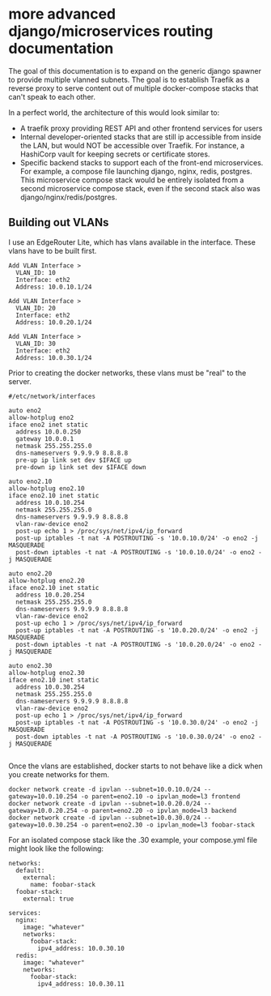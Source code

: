 # more advanced django/microservices routing documentation

The goal of this documentation is to expand on the generic django spawner to provide multiple vlanned subnets. The goal is to establish Traefik as a reverse proxy to serve content out of multiple docker-compose stacks that can't speak to each other.

In a perfect world, the architecture of this would look similar to:

- A traefik proxy providing REST API and other frontend services for users
- Internal developer-oriented stacks that are still ip accessible from inside the LAN, but would NOT be accessible over Traefik. For instance, a HashiCorp vault for keeping secrets or certificate stores.
- Specific backend stacks to support each of the front-end microservices. For example, a compose file launching django, nginx, redis, postgres. This microservice compose stack would be entirely isolated from a second microservice compose stack, even if the second stack also was django/nginx/redis/postgres.

## Building out VLANs

I use an EdgeRouter Lite, which has vlans available in the interface. These vlans have to be built first.
```
Add VLAN Interface >
  VLAN_ID: 10
  Interface: eth2
  Address: 10.0.10.1/24

Add VLAN Interface >
  VLAN_ID: 20
  Interface: eth2
  Address: 10.0.20.1/24

Add VLAN Interface >
  VLAN_ID: 30
  Interface: eth2
  Address: 10.0.30.1/24

```

Prior to creating the docker networks, these vlans must be "real" to the server. 

```
#/etc/network/interfaces

auto eno2
allow-hotplug eno2
iface eno2 inet static
  address 10.0.0.250
  gateway 10.0.0.1
  netmask 255.255.255.0
  dns-nameservers 9.9.9.9 8.8.8.8
  pre-up ip link set dev $IFACE up
  pre-down ip link set dev $IFACE down
  
auto eno2.10
allow-hotplug eno2.10
iface eno2.10 inet static
  address 10.0.10.254
  netmask 255.255.255.0
  dns-nameservers 9.9.9.9 8.8.8.8
  vlan-raw-device eno2
  post-up echo 1 > /proc/sys/net/ipv4/ip_forward
  post-up iptables -t nat -A POSTROUTING -s '10.0.10.0/24' -o eno2 -j MASQUERADE
  post-down iptables -t nat -A POSTROUTING -s '10.0.10.0/24' -o eno2 -j MASQUERADE
  
auto eno2.20
allow-hotplug eno2.20
iface eno2.10 inet static
  address 10.0.20.254
  netmask 255.255.255.0
  dns-nameservers 9.9.9.9 8.8.8.8
  vlan-raw-device eno2
  post-up echo 1 > /proc/sys/net/ipv4/ip_forward
  post-up iptables -t nat -A POSTROUTING -s '10.0.20.0/24' -o eno2 -j MASQUERADE
  post-down iptables -t nat -A POSTROUTING -s '10.0.20.0/24' -o eno2 -j MASQUERADE
  
auto eno2.30
allow-hotplug eno2.30
iface eno2.10 inet static
  address 10.0.30.254
  netmask 255.255.255.0
  dns-nameservers 9.9.9.9 8.8.8.8
  vlan-raw-device eno2
  post-up echo 1 > /proc/sys/net/ipv4/ip_forward
  post-up iptables -t nat -A POSTROUTING -s '10.0.30.0/24' -o eno2 -j MASQUERADE
  post-down iptables -t nat -A POSTROUTING -s '10.0.30.0/24' -o eno2 -j MASQUERADE
  

```

Once the vlans are established, docker starts to not behave like a dick when you create networks for them.

```
docker network create -d ipvlan --subnet=10.0.10.0/24 --gateway=10.0.10.254 -o parent=eno2.10 -o ipvlan_mode=l3 frontend
docker network create -d ipvlan --subnet=10.0.20.0/24 --gateway=10.0.20.254 -o parent=eno2.20 -o ipvlan_mode=l3 backend
docker network create -d ipvlan --subnet=10.0.30.0/24 --gateway=10.0.30.254 -o parent=eno2.30 -o ipvlan_mode=l3 foobar-stack
```

For an isolated compose stack like the .30 example, your compose.yml file might look like the following:

```
networks:
  default:
    external:
      name: foobar-stack
  foobar-stack:
    external: true

services:
  nginx:
    image: "whatever"
    networks:
      foobar-stack:
        ipv4_address: 10.0.30.10
  redis:
    image: "whatever"
    networks:
      foobar-stack:
        ipv4_address: 10.0.30.11

```

